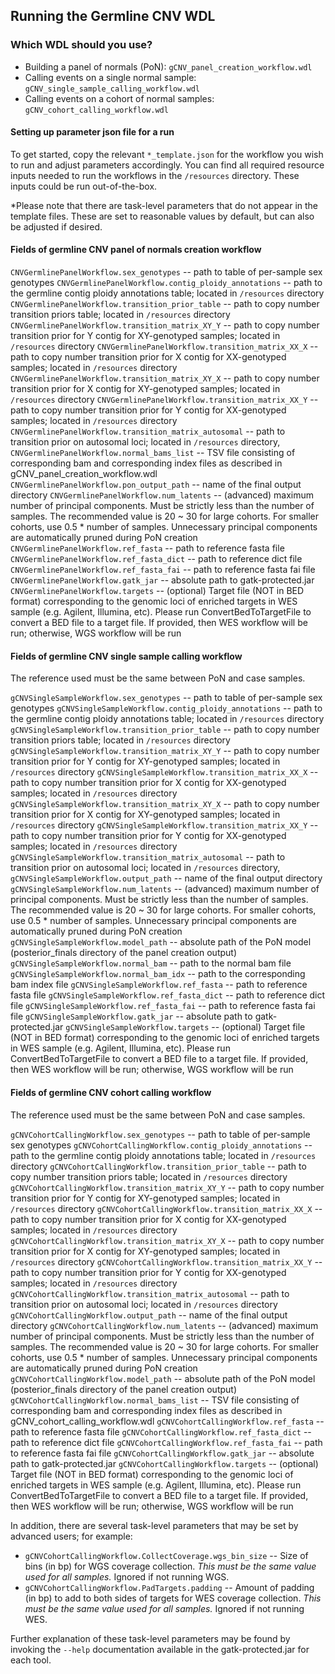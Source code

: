 ## Running the Germline CNV WDL

### Which WDL should you use?
- Building a panel of normals (PoN): ``gCNV_panel_creation_workflow.wdl``
- Calling events on a single normal sample: ``gCNV_single_sample_calling_workflow.wdl``
- Calling events on a cohort of normal samples: ``gCNV_cohort_calling_workflow.wdl``

#### Setting up parameter json file for a run

To get started, copy the relevant ``*_template.json`` for the workflow you wish to run and adjust parameters accordingly.
You can find all required resource inputs needed to run the workflows in the ``/resources`` directory. These inputs could be run out-of-the-box.

*Please note that there are task-level parameters that do not appear in the template files.  These are set to reasonable values by default, but can also be adjusted if desired.

#### Fields of germline CNV panel of normals creation workflow

  ``CNVGermlinePanelWorkflow.sex_genotypes`` -- path to table of per-sample sex genotypes
  ``CNVGermlinePanelWorkflow.contig_ploidy_annotations`` --  path to the germline contig ploidy annotations table; located in ``/resources`` directory
  ``CNVGermlinePanelWorkflow.transition_prior_table`` -- path to copy number transition priors table; located in ``/resources`` directory
  ``CNVGermlinePanelWorkflow.transition_matrix_XY_Y`` -- path to copy number transition prior for Y contig for XY-genotyped samples; located in ``/resources`` directory
  ``CNVGermlinePanelWorkflow.transition_matrix_XX_X`` -- path to copy number transition prior for X contig for XX-genotyped samples; located in ``/resources`` directory
  ``CNVGermlinePanelWorkflow.transition_matrix_XY_X`` -- path to copy number transition prior for X contig for XY-genotyped samples; located in ``/resources`` directory
  ``CNVGermlinePanelWorkflow.transition_matrix_XX_Y`` -- path to copy number transition prior for Y contig for XX-genotyped samples; located in ``/resources`` directory
  ``CNVGermlinePanelWorkflow.transition_matrix_autosomal`` -- path to transition prior on autosomal loci; located in ``/resources`` directory,
  ``CNVGermlinePanelWorkflow.normal_bams_list`` -- TSV file consisting of corresponding bam and corresponding index files as described in gCNV_panel_creation_workflow.wdl
  ``CNVGermlinePanelWorkflow.pon_output_path`` -- name of the final output directory
  ``CNVGermlinePanelWorkflow.num_latents`` -- (advanced) maximum number of principal components. Must be strictly less than the number of samples. The recommended value is 20 ~ 30 for large cohorts. For smaller cohorts, use 0.5 * number of samples. Unnecessary principal components are automatically pruned during PoN creation
  ``CNVGermlinePanelWorkflow.ref_fasta`` -- path to reference fasta file
  ``CNVGermlinePanelWorkflow.ref_fasta_dict`` -- path to reference dict file
  ``CNVGermlinePanelWorkflow.ref_fasta_fai`` -- path to reference fasta fai file
  ``CNVGermlinePanelWorkflow.gatk_jar`` -- absolute path to gatk-protected.jar
  ``CNVGermlinePanelWorkflow.targets`` -- (optional) Target file (NOT in BED format) corresponding to the genomic loci of enriched targets in WES sample (e.g. Agilent, Illumina, etc). Please run ConvertBedToTargetFile to convert a BED file to a target file. If provided, then WES workflow will be run; otherwise, WGS workflow will be run


#### Fields of germline CNV single sample calling workflow

The reference used must be the same between PoN and case samples.

  ``gCNVSingleSampleWorkflow.sex_genotypes`` -- path to table of per-sample sex genotypes
  ``gCNVSingleSampleWorkflow.contig_ploidy_annotations`` --  path to the germline contig ploidy annotations table; located in ``/resources`` directory
  ``gCNVSingleSampleWorkflow.transition_prior_table`` -- path to copy number transition priors table; located in ``/resources`` directory
  ``gCNVSingleSampleWorkflow.transition_matrix_XY_Y`` -- path to copy number transition prior for Y contig for XY-genotyped samples; located in ``/resources`` directory
  ``gCNVSingleSampleWorkflow.transition_matrix_XX_X`` -- path to copy number transition prior for X contig for XX-genotyped samples; located in ``/resources`` directory
  ``gCNVSingleSampleWorkflow.transition_matrix_XY_X`` -- path to copy number transition prior for X contig for XY-genotyped samples; located in ``/resources`` directory
  ``gCNVSingleSampleWorkflow.transition_matrix_XX_Y`` -- path to copy number transition prior for Y contig for XX-genotyped samples; located in ``/resources`` directory
  ``gCNVSingleSampleWorkflow.transition_matrix_autosomal`` -- path to transition prior on autosomal loci; located in ``/resources`` directory,
  ``gCNVSingleSampleWorkflow.output_path`` -- name of the final output directory
  ``gCNVSingleSampleWorkflow.num_latents`` -- (advanced) maximum number of principal components. Must be strictly less than the number of samples. The recommended value is 20 ~ 30 for large cohorts. For smaller cohorts, use 0.5 * number of samples. Unnecessary principal components are automatically pruned during PoN creation
  ``gCNVSingleSampleWorkflow.model_path`` -- absolute path of the PoN model (posterior_finals directory of the panel creation output)
  ``gCNVSingleSampleWorkflow.normal_bam`` -- path to the normal bam file
  ``gCNVSingleSampleWorkflow.normal_bam_idx`` -- path to the corresponding bam index file
  ``gCNVSingleSampleWorkflow.ref_fasta`` -- path to reference fasta file
  ``gCNVSingleSampleWorkflow.ref_fasta_dict`` -- path to reference dict file
  ``gCNVSingleSampleWorkflow.ref_fasta_fai`` -- path to reference fasta fai file
  ``gCNVSingleSampleWorkflow.gatk_jar`` -- absolute path to gatk-protected.jar
  ``gCNVSingleSampleWorkflow.targets`` -- (optional) Target file (NOT in BED format) corresponding to the genomic loci of enriched targets in WES sample (e.g. Agilent, Illumina, etc). Please run ConvertBedToTargetFile to convert a BED file to a target file. If provided, then WES workflow will be run; otherwise, WGS workflow will be run


#### Fields of germline CNV cohort calling workflow

The reference used must be the same between PoN and case samples.

  ``gCNVCohortCallingWorkflow.sex_genotypes`` -- path to table of per-sample sex genotypes
  ``gCNVCohortCallingWorkflow.contig_ploidy_annotations`` --  path to the germline contig ploidy annotations table; located in ``/resources`` directory
  ``gCNVCohortCallingWorkflow.transition_prior_table`` -- path to copy number transition priors table; located in ``/resources`` directory
  ``gCNVCohortCallingWorkflow.transition_matrix_XY_Y`` -- path to copy number transition prior for Y contig for XY-genotyped samples; located in ``/resources`` directory
  ``gCNVCohortCallingWorkflow.transition_matrix_XX_X`` -- path to copy number transition prior for X contig for XX-genotyped samples; located in ``/resources`` directory
  ``gCNVCohortCallingWorkflow.transition_matrix_XY_X`` -- path to copy number transition prior for X contig for XY-genotyped samples; located in ``/resources`` directory
  ``gCNVCohortCallingWorkflow.transition_matrix_XX_Y`` -- path to copy number transition prior for Y contig for XX-genotyped samples; located in ``/resources`` directory
  ``gCNVCohortCallingWorkflow.transition_matrix_autosomal`` -- path to transition prior on autosomal loci; located in ``/resources`` directory
  ``gCNVCohortCallingWorkflow.output_path`` -- name of the final output directory
  ``gCNVCohortCallingWorkflow.num_latents`` -- (advanced) maximum number of principal components. Must be strictly less than the number of samples. The recommended value is 20 ~ 30 for large cohorts. For smaller cohorts, use 0.5 * number of samples. Unnecessary principal components are automatically pruned during PoN creation
  ``gCNVCohortCallingWorkflow.model_path`` -- absolute path of the PoN model (posterior_finals directory of the panel creation output)
  ``gCNVCohortCallingWorkflow.normal_bams_list`` -- TSV file consisting of corresponding bam and corresponding index files as described in gCNV_cohort_calling_workflow.wdl
  ``gCNVCohortCallingWorkflow.ref_fasta`` -- path to reference fasta file
  ``gCNVCohortCallingWorkflow.ref_fasta_dict`` -- path to reference dict file
  ``gCNVCohortCallingWorkflow.ref_fasta_fai`` -- path to reference fasta fai file
  ``gCNVCohortCallingWorkflow.gatk_jar`` -- absolute path to gatk-protected.jar
  ``gCNVCohortCallingWorkflow.targets`` -- (optional) Target file (NOT in BED format) corresponding to the genomic loci of enriched targets in WES sample (e.g. Agilent, Illumina, etc). Please run ConvertBedToTargetFile to convert a BED file to a target file. If provided, then WES workflow will be run; otherwise, WGS workflow will be run

In addition, there are several task-level parameters that may be set by advanced users; for example:

- ``gCNVCohortCallingWorkflow.CollectCoverage.wgs_bin_size`` -- Size of bins (in bp) for WGS coverage collection.  *This must be the same value used for all samples.*  Ignored if not running WGS.
- ``gCNVCohortCallingWorkflow.PadTargets.padding`` -- Amount of padding (in bp) to add to both sides of targets for WES coverage collection.  *This must be the same value used for all samples.*  Ignored if not running WES.



Further explanation of these task-level parameters may be found by invoking the ``--help`` documentation available in the gatk-protected.jar for each tool.